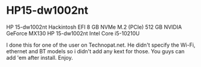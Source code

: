 # HP15-dw1002nt
HP 15-dw1002nt Hackintosh EFI
8 GB
NVMe M.2 (PCIe) 512 GB
NVIDIA GeForce MX130
HP 15-dw1002nt
Intel Core i5-10210U


I done this for one of the user on Technopat.net. He didn't specify the Wi-Fi, ethernet and BT models so i didn't add any kext for those. You guys can add 'em after install. Enjoy. 
